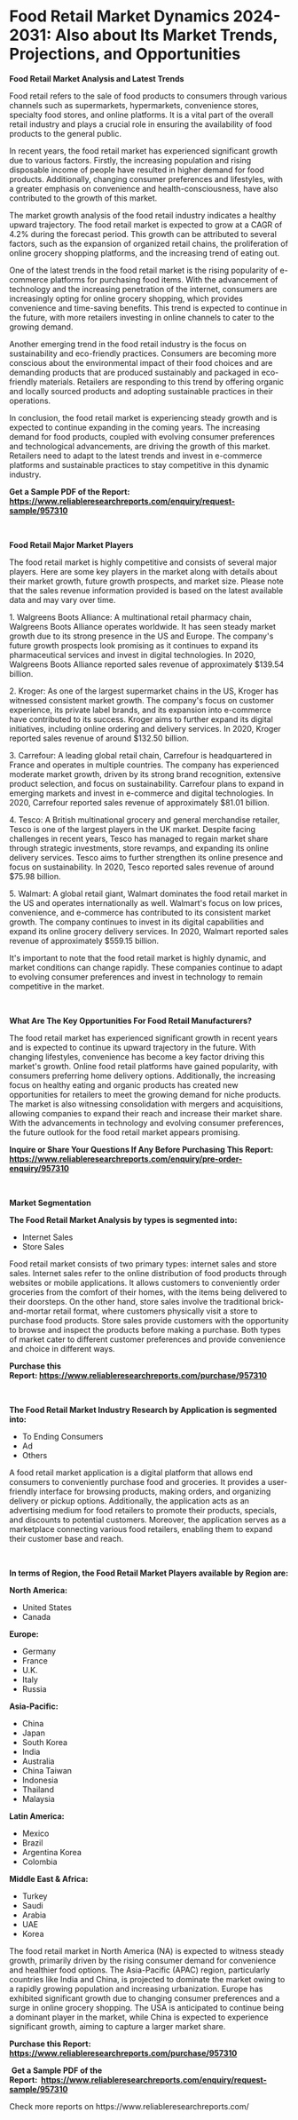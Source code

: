 <p><h1>Food Retail Market Dynamics 2024-2031: Also about Its Market Trends, Projections, and Opportunities</h1></p><p><strong>Food Retail Market Analysis and Latest Trends</strong></p>
<p><p>Food retail refers to the sale of food products to consumers through various channels such as supermarkets, hypermarkets, convenience stores, specialty food stores, and online platforms. It is a vital part of the overall retail industry and plays a crucial role in ensuring the availability of food products to the general public.</p><p>In recent years, the food retail market has experienced significant growth due to various factors. Firstly, the increasing population and rising disposable income of people have resulted in higher demand for food products. Additionally, changing consumer preferences and lifestyles, with a greater emphasis on convenience and health-consciousness, have also contributed to the growth of this market.</p><p>The market growth analysis of the food retail industry indicates a healthy upward trajectory. The food retail market is expected to grow at a CAGR of 4.2% during the forecast period. This growth can be attributed to several factors, such as the expansion of organized retail chains, the proliferation of online grocery shopping platforms, and the increasing trend of eating out.</p><p>One of the latest trends in the food retail market is the rising popularity of e-commerce platforms for purchasing food items. With the advancement of technology and the increasing penetration of the internet, consumers are increasingly opting for online grocery shopping, which provides convenience and time-saving benefits. This trend is expected to continue in the future, with more retailers investing in online channels to cater to the growing demand.</p><p>Another emerging trend in the food retail industry is the focus on sustainability and eco-friendly practices. Consumers are becoming more conscious about the environmental impact of their food choices and are demanding products that are produced sustainably and packaged in eco-friendly materials. Retailers are responding to this trend by offering organic and locally sourced products and adopting sustainable practices in their operations.</p><p>In conclusion, the food retail market is experiencing steady growth and is expected to continue expanding in the coming years. The increasing demand for food products, coupled with evolving consumer preferences and technological advancements, are driving the growth of this market. Retailers need to adapt to the latest trends and invest in e-commerce platforms and sustainable practices to stay competitive in this dynamic industry.</p></p>
<p><strong>Get a Sample PDF of the Report:&nbsp; <a href="https://www.reliableresearchreports.com/enquiry/request-sample/957310">https://www.reliableresearchreports.com/enquiry/request-sample/957310</a></strong></p>
<p>&nbsp;</p>
<p><strong>Food Retail Major Market Players</strong></p>
<p><p>The food retail market is highly competitive and consists of several major players. Here are some key players in the market along with details about their market growth, future growth prospects, and market size. Please note that the sales revenue information provided is based on the latest available data and may vary over time.</p><p>1. Walgreens Boots Alliance: A multinational retail pharmacy chain, Walgreens Boots Alliance operates worldwide. It has seen steady market growth due to its strong presence in the US and Europe. The company's future growth prospects look promising as it continues to expand its pharmaceutical services and invest in digital technologies. In 2020, Walgreens Boots Alliance reported sales revenue of approximately $139.54 billion.</p><p>2. Kroger: As one of the largest supermarket chains in the US, Kroger has witnessed consistent market growth. The company's focus on customer experience, its private label brands, and its expansion into e-commerce have contributed to its success. Kroger aims to further expand its digital initiatives, including online ordering and delivery services. In 2020, Kroger reported sales revenue of around $132.50 billion.</p><p>3. Carrefour: A leading global retail chain, Carrefour is headquartered in France and operates in multiple countries. The company has experienced moderate market growth, driven by its strong brand recognition, extensive product selection, and focus on sustainability. Carrefour plans to expand in emerging markets and invest in e-commerce and digital technologies. In 2020, Carrefour reported sales revenue of approximately $81.01 billion.</p><p>4. Tesco: A British multinational grocery and general merchandise retailer, Tesco is one of the largest players in the UK market. Despite facing challenges in recent years, Tesco has managed to regain market share through strategic investments, store revamps, and expanding its online delivery services. Tesco aims to further strengthen its online presence and focus on sustainability. In 2020, Tesco reported sales revenue of around $75.98 billion.</p><p>5. Walmart: A global retail giant, Walmart dominates the food retail market in the US and operates internationally as well. Walmart's focus on low prices, convenience, and e-commerce has contributed to its consistent market growth. The company continues to invest in its digital capabilities and expand its online grocery delivery services. In 2020, Walmart reported sales revenue of approximately $559.15 billion.</p><p>It's important to note that the food retail market is highly dynamic, and market conditions can change rapidly. These companies continue to adapt to evolving consumer preferences and invest in technology to remain competitive in the market.</p></p>
<p>&nbsp;</p>
<p><strong>What Are The Key Opportunities For Food Retail Manufacturers?</strong></p>
<p><p>The food retail market has experienced significant growth in recent years and is expected to continue its upward trajectory in the future. With changing lifestyles, convenience has become a key factor driving this market's growth. Online food retail platforms have gained popularity, with consumers preferring home delivery options. Additionally, the increasing focus on healthy eating and organic products has created new opportunities for retailers to meet the growing demand for niche products. The market is also witnessing consolidation with mergers and acquisitions, allowing companies to expand their reach and increase their market share. With the advancements in technology and evolving consumer preferences, the future outlook for the food retail market appears promising.</p></p>
<p><strong>Inquire or Share Your Questions If Any Before Purchasing This Report: <a href="https://www.reliableresearchreports.com/enquiry/pre-order-enquiry/957310">https://www.reliableresearchreports.com/enquiry/pre-order-enquiry/957310</a></strong></p>
<p>&nbsp;</p>
<p><strong>Market Segmentation</strong></p>
<p><strong>The Food Retail Market Analysis by types is segmented into:</strong></p>
<p><ul><li>Internet Sales</li><li>Store Sales</li></ul></p>
<p><p>Food retail market consists of two primary types: internet sales and store sales. Internet sales refer to the online distribution of food products through websites or mobile applications. It allows customers to conveniently order groceries from the comfort of their homes, with the items being delivered to their doorsteps. On the other hand, store sales involve the traditional brick-and-mortar retail format, where customers physically visit a store to purchase food products. Store sales provide customers with the opportunity to browse and inspect the products before making a purchase. Both types of market cater to different customer preferences and provide convenience and choice in different ways.</p></p>
<p><strong>Purchase this Report:&nbsp;<a href="https://www.reliableresearchreports.com/purchase/957310">https://www.reliableresearchreports.com/purchase/957310</a></strong></p>
<p>&nbsp;</p>
<p><strong>The Food Retail Market Industry Research by Application is segmented into:</strong></p>
<p><ul><li>To Ending Consumers</li><li>Ad</li><li>Others</li></ul></p>
<p><p>A food retail market application is a digital platform that allows end consumers to conveniently purchase food and groceries. It provides a user-friendly interface for browsing products, making orders, and organizing delivery or pickup options. Additionally, the application acts as an advertising medium for food retailers to promote their products, specials, and discounts to potential customers. Moreover, the application serves as a marketplace connecting various food retailers, enabling them to expand their customer base and reach.</p></p>
<p>&nbsp;</p>
<p><strong>In terms of Region, the Food Retail Market Players available by Region are:</strong></p>
<p>
    <p> <strong> North America: </strong>
        <ul>
            <li>United States</li>
            <li>Canada</li>
        </ul>
        </p> 
    <p> <strong> Europe: </strong>
        <ul>
            <li>Germany</li>
            <li>France</li>
            <li>U.K.</li>
            <li>Italy</li>
            <li>Russia</li>
        </ul>
        </p> 
    <p> <strong> Asia-Pacific: </strong>
        <ul>
            <li>China</li>
            <li>Japan</li>
            <li>South Korea</li>
            <li>India</li>
            <li>Australia</li>
            <li>China Taiwan</li>
            <li>Indonesia</li>
            <li>Thailand</li>
            <li>Malaysia</li>
        </ul>
        </p> 
    <p> <strong> Latin America: </strong>
        <ul>
            <li>Mexico</li>
            <li>Brazil</li>
            <li>Argentina Korea</li>
            <li>Colombia</li>
        </ul>
        </p> 
    <p> <strong> Middle East & Africa: </strong>
        <ul>
            <li>Turkey</li>
            <li>Saudi</li>
            <li>Arabia</li>
            <li>UAE</li>
            <li>Korea</li>
        </ul>
    </p>
    </p>
<p><p>The food retail market in North America (NA) is expected to witness steady growth, primarily driven by the rising consumer demand for convenience and healthier food options. The Asia-Pacific (APAC) region, particularly countries like India and China, is projected to dominate the market owing to a rapidly growing population and increasing urbanization. Europe has exhibited significant growth due to changing consumer preferences and a surge in online grocery shopping. The USA is anticipated to continue being a dominant player in the market, while China is expected to experience significant growth, aiming to capture a larger market share.</p></p>
<p><strong>Purchase this Report: <a href="https://www.reliableresearchreports.com/purchase/957310">https://www.reliableresearchreports.com/purchase/957310</a></strong></p>
<p>&nbsp;<strong>Get a Sample PDF of the Report:&nbsp;&nbsp;<a href="https://www.reliableresearchreports.com/enquiry/request-sample/957310">https://www.reliableresearchreports.com/enquiry/request-sample/957310</a></strong></p>
<p><strong></strong></p>
<p>Check more reports on https://www.reliableresearchreports.com/</p>